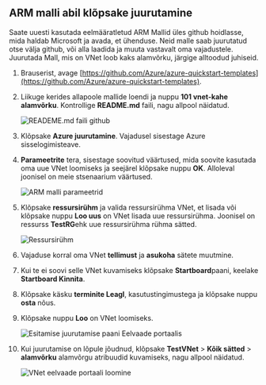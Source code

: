 ## <a name="deploy-the-arm-template-by-using-click-to-deploy"></a>ARM malli abil klõpsake juurutamine

Saate uuesti kasutada eelmääratletud ARM Mallid üles github hoidlasse, mida haldab Microsoft ja avada, et ühenduse. Neid malle saab juurutatud otse välja github, või alla laadida ja muuta vastavalt oma vajadustele. Juurutada Mall, mis on VNet loob kaks alamvõrku, järgige alltoodud juhiseid.

1. Brauserist, avage [https://github.com/Azure/azure-quickstart-templates](https://github.com/Azure/azure-quickstart-templates).
2. Liikuge kerides allapoole mallide loendi ja nuppu **101 vnet-kahe alamvõrku**. Kontrollige **README.md** faili, nagu allpool näidatud.

    ![READEME.md faili github](./media/virtual-networks-create-vnet-arm-template-click-include/figure1.png)

3. Klõpsake **Azure juurutamine**. Vajadusel sisestage Azure sisselogimisteave. 
4. **Parameetrite** tera, sisestage soovitud väärtused, mida soovite kasutada oma uue VNet loomiseks ja seejärel klõpsake nuppu **OK**. Alloleval joonisel on meie stsenaarium väärtused.

    ![ARM malli parameetrid](./media/virtual-networks-create-vnet-arm-template-click-include/figure2.png)

4. Klõpsake **ressursirühm** ja valida ressursirühma VNet, et lisada või klõpsake nuppu **Loo uus** on VNet lisada uue ressursirühma. Joonisel on ressurss **TestRG**ehk uue ressursirühma rühma sätted.

    ![Ressursirühm](./media/virtual-networks-create-vnet-arm-template-click-include/figure3.png)

5. Vajaduse korral oma VNet **tellimust** ja **asukoha** sätete muutmine.
6. Kui te ei soovi selle VNet kuvamiseks klõpsake **Startboard**paani, keelake **Startboard Kinnita**.
5. Klõpsake käsku **terminite Leagl**, kasutustingimustega ja klõpsake nuppu **osta** nõus. 
6. Klõpsake nuppu **Loo** on VNet loomiseks.

    ![Esitamise juurutamise paani Eelvaade portaalis](./media/virtual-networks-create-vnet-arm-template-click-include/figure4.png)

7. Kui juurutamise on lõpule jõudnud, klõpsake **TestVNet** > **Kõik sätted** > **alamvõrku** alamvõrgu atribuudid kuvamiseks, nagu allpool näidatud.

    ![VNet eelvaade portaali loomine](./media/virtual-networks-create-vnet-arm-template-click-include/figure5.gif)